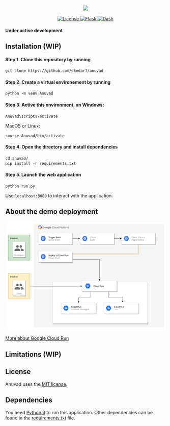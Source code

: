 <p align="center">
    <br>
    <img src="https://raw.githubusercontent.com/dkedar7/anuvad/main/anuvad/assets/icon.png" width="200"/>
    <br>
<p>

<p align="center">
    <a href="https://opensource.org/licenses/MIT">
        <img alt="License" src="https://img.shields.io/badge/License-MIT-yellow.svg">
    </a>
    <a href="">
        <img alt="Flask" src="https://img.shields.io/github/pipenv/locked/dependency-version/dkedar7/Data-Analyzer/flask">
    </a>
    <a href="">
        <img alt="Dash" src="https://img.shields.io/github/pipenv/locked/dependency-version/dkedar7/Data-Analyzer/dash">
    </a>
</p>


#### Under active development


## Installation (WIP)


#### Step 1. Clone this repository by running

    git clone https://github.com/dkedar7/anuvad
    
#### Step 2. Create a virtual environement by running

    python -m venv Anuvad
        
#### Step 3. Active this environment, on Windows:

    Anuvad\scripts\activate

MacOS or Linux:

    source Anuvad/bin/activate
    
#### Step 4. Open the directory and install dependencies

    cd anuvad/
    pip install -r requirements.txt
    
#### Step 5. Launch the web application

    python run.py
    
Use `localhost:8080` to interact with the application.

## About the demo deployment


![Cloud Run Architecture](https://github.com/dkedar7/Data-Analyzer/blob/master/Analyzer/assets/architecture.png?raw=true)

[More about Google Cloud Run](https://cloud.google.com/run/docs/)

## Limitations (WIP)

## License
Anuvad uses the [MIT license](https://github.com/dkedar7/anuvad/blob/master/LICENSE).

## Dependencies

You need [Python 3](https://python3statement.org/) to run this application. Other dependencies can be found in the [requirements.txt](https://github.com/dkedar7/anuvad/blob/main/anuvad/requirements.txt) file.